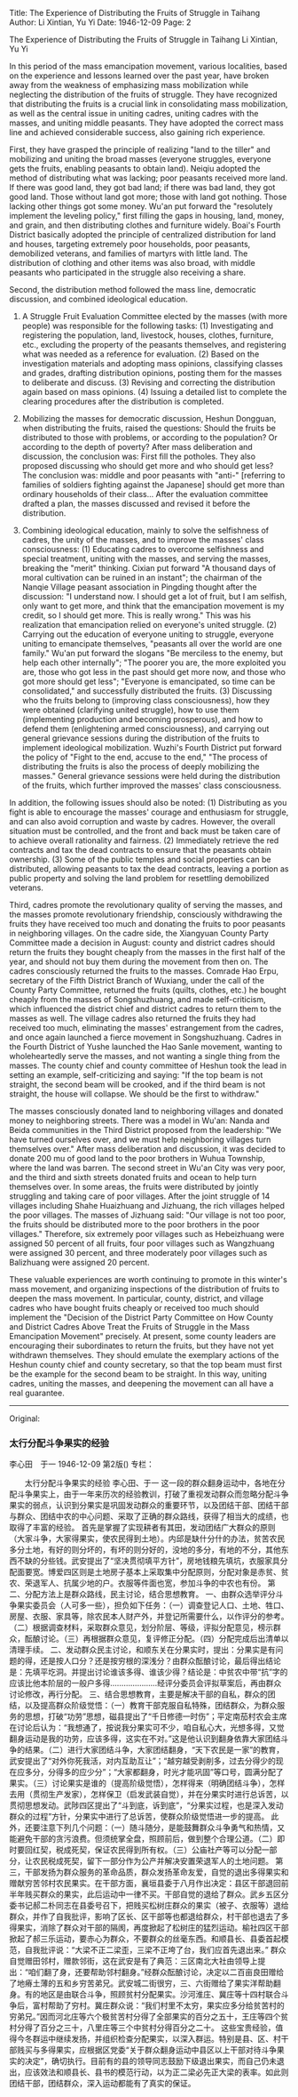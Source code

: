 Title: The Experience of Distributing the Fruits of Struggle in Taihang
Author: Li Xintian, Yu Yi
Date: 1946-12-09
Page: 2

The Experience of Distributing the Fruits of Struggle in Taihang
    Li Xintian, Yu Yi

In this period of the mass emancipation movement, various localities, based on the experience and lessons learned over the past year, have broken away from the weakness of emphasizing mass mobilization while neglecting the distribution of the fruits of struggle. They have recognized that distributing the fruits is a crucial link in consolidating mass mobilization, as well as the central issue in uniting cadres, uniting cadres with the masses, and uniting middle peasants. They have adopted the correct mass line and achieved considerable success, also gaining rich experience.

First, they have grasped the principle of realizing "land to the tiller" and mobilizing and uniting the broad masses (everyone struggles, everyone gets the fruits, enabling peasants to obtain land). Neiqiu adopted the method of distributing what was lacking; poor peasants received more land. If there was good land, they got bad land; if there was bad land, they got good land. Those without land got more; those with land got nothing. Those lacking other things got some money. Wu'an put forward the "resolutely implement the leveling policy," first filling the gaps in housing, land, money, and grain, and then distributing clothes and furniture widely. Boai's Fourth District basically adopted the principle of centralized distribution for land and houses, targeting extremely poor households, poor peasants, demobilized veterans, and families of martyrs with little land. The distribution of clothing and other items was also broad, with middle peasants who participated in the struggle also receiving a share.

Second, the distribution method followed the mass line, democratic discussion, and combined ideological education.

1.  A Struggle Fruit Evaluation Committee elected by the masses (with more people) was responsible for the following tasks: (1) Investigating and registering the population, land, livestock, houses, clothes, furniture, etc., excluding the property of the peasants themselves, and registering what was needed as a reference for evaluation. (2) Based on the investigation materials and adopting mass opinions, classifying classes and grades, drafting distribution opinions, posting them for the masses to deliberate and discuss. (3) Revising and correcting the distribution again based on mass opinions. (4) Issuing a detailed list to complete the clearing procedures after the distribution is completed.

2.  Mobilizing the masses for democratic discussion, Heshun Dongguan, when distributing the fruits, raised the questions: Should the fruits be distributed to those with problems, or according to the population? Or according to the depth of poverty? After mass deliberation and discussion, the conclusion was: First fill the potholes. They also proposed discussing who should get more and who should get less? The conclusion was: middle and poor peasants with "anti-" [referring to families of soldiers fighting against the Japanese] should get more than ordinary households of their class... After the evaluation committee drafted a plan, the masses discussed and revised it before the distribution.

3.  Combining ideological education, mainly to solve the selfishness of cadres, the unity of the masses, and to improve the masses' class consciousness: (1) Educating cadres to overcome selfishness and special treatment, uniting with the masses, and serving the masses, breaking the "merit" thinking. Cixian put forward "A thousand days of moral cultivation can be ruined in an instant"; the chairman of the Nanqie Village peasant association in Pingding thought after the discussion: "I understand now. I should get a lot of fruit, but I am selfish, only want to get more, and think that the emancipation movement is my credit, so I should get more. This is really wrong." This was his realization that emancipation relied on everyone's united struggle. (2) Carrying out the education of everyone uniting to struggle, everyone uniting to emancipate themselves, "peasants all over the world are one family." Wu'an put forward the slogans "Be merciless to the enemy, but help each other internally"; "The poorer you are, the more exploited you are, those who got less in the past should get more now, and those who got more should get less"; "Everyone is emancipated, so time can be consolidated," and successfully distributed the fruits. (3) Discussing who the fruits belong to (improving class consciousness), how they were obtained (clarifying united struggle), how to use them (implementing production and becoming prosperous), and how to defend them (enlightening armed consciousness), and carrying out general grievance sessions during the distribution of the fruits to implement ideological mobilization. Wuzhi's Fourth District put forward the policy of "Fight to the end, accuse to the end," "The process of distributing the fruits is also the process of deeply mobilizing the masses." General grievance sessions were held during the distribution of the fruits, which further improved the masses' class consciousness.

In addition, the following issues should also be noted: (1) Distributing as you fight is able to encourage the masses' courage and enthusiasm for struggle, and can also avoid corruption and waste by cadres. However, the overall situation must be controlled, and the front and back must be taken care of to achieve overall rationality and fairness. (2) Immediately retrieve the red contracts and tax the dead contracts to ensure that the peasants obtain ownership. (3) Some of the public temples and social properties can be distributed, allowing peasants to tax the dead contracts, leaving a portion as public property and solving the land problem for resettling demobilized veterans.

Third, cadres promote the revolutionary quality of serving the masses, and the masses promote revolutionary friendship, consciously withdrawing the fruits they have received too much and donating the fruits to poor peasants in neighboring villages. On the cadre side, the Xiangyuan County Party Committee made a decision in August: county and district cadres should return the fruits they bought cheaply from the masses in the first half of the year, and should not buy them during the movement from then on. The cadres consciously returned the fruits to the masses. Comrade Hao Erpu, secretary of the Fifth District Branch of Wuxiang, under the call of the County Party Committee, returned the fruits (quilts, clothes, etc.) he bought cheaply from the masses of Songshuzhuang, and made self-criticism, which influenced the district chief and district cadres to return them to the masses as well. The village cadres also returned the fruits they had received too much, eliminating the masses' estrangement from the cadres, and once again launched a fierce movement in Songshuzhuang. Cadres in the Fourth District of Yushe launched the Hao Sanle movement, wanting to wholeheartedly serve the masses, and not wanting a single thing from the masses. The county chief and county committee of Heshun took the lead in setting an example, self-criticizing and saying: "If the top beam is not straight, the second beam will be crooked, and if the third beam is not straight, the house will collapse. We should be the first to withdraw."

The masses consciously donated land to neighboring villages and donated money to neighboring streets. There was a model in Wu'an: Nanda and Beida communities in the Third District proposed from the leadership: "We have turned ourselves over, and we must help neighboring villages turn themselves over." After mass deliberation and discussion, it was decided to donate 200 mu of good land to the poor brothers in Wuhua Township, where the land was barren. The second street in Wu'an City was very poor, and the third and sixth streets donated fruits and ocean to help turn themselves over. In some areas, the fruits were distributed by jointly struggling and taking care of poor villages. After the joint struggle of 14 villages including Shahe Huaizhuang and Jizhuang, the rich villages helped the poor villages. The masses of Jizhuang said: "Our village is not too poor, the fruits should be distributed more to the poor brothers in the poor villages." Therefore, six extremely poor villages such as Hebeizhuang were assigned 50 percent of all fruits, four poor villages such as Wangzhuang were assigned 30 percent, and three moderately poor villages such as Balizhuang were assigned 20 percent.

These valuable experiences are worth continuing to promote in this winter's mass movement, and organizing inspections of the distribution of fruits to deepen the mass movement. In particular, county, district, and village cadres who have bought fruits cheaply or received too much should implement the "Decision of the District Party Committee on How County and District Cadres Above Treat the Fruits of Struggle in the Mass Emancipation Movement" precisely. At present, some county leaders are encouraging their subordinates to return the fruits, but they have not yet withdrawn themselves. They should emulate the exemplary actions of the Heshun county chief and county secretary, so that the top beam must first be the example for the second beam to be straight. In this way, uniting cadres, uniting the masses, and deepening the movement can all have a real guarantee.



<hr /> 

Original: 


### 太行分配斗争果实的经验
李心田　于一
1946-12-09
第2版()
专栏：

　　太行分配斗争果实的经验
    李心田、于一
    这一段的群众翻身运动中，各地在分配斗争果实上，由于一年来历次的经验教训，打破了重视发动群众而忽略分配斗争果实的弱点，认识到分果实是巩固发动群众的重要环节，以及团结干部、团结干部与群众、团结中农的中心问题、采取了正确的群众路线，获得了相当大的成绩，也取得了丰富的经验。
    首先是掌握了实现耕者有其田，发动团结广大群众的原则（大家斗争，大家得果实，使农民得到土地）。内邱是缺什分什的办法，贫苦农民多分土地，有好的则分坏的，有坏的则分好的，没地的多分，有地的不分，其他东西不缺的分些钱。武安提出了“坚决贯彻填平方针”，房地钱粮先填坑，衣服家具分配面要宽。博爱四区则是土地房子基本上采取集中分配原则，分配对象是赤贫、贫农、荣退军人、抗属少地的户。衣服等件面也宽，参加斗争的中农也有份。
    第二、分配方法上是群众路线，民主讨论，结合思想教育。
    一、由群众选举评分斗争果实委员会（人可多一些），担负如下任务：（一）调查登记人口、土地、牲口、房屋、衣服、家具等，除农民本人财产外，并登记所需要什么，以作评分的参考。（二）根据调查材料，采取群众意见，划分阶层、等级，评拟分配意见，榜示群众，酝酿讨论。（三）再根据群众意见，复评修正分配。（四）分配完成后出清单以清理手续。
    二、发动群众民主讨论，和顺东关在分果实时，提出：分果实是有问题的得，还是按人口分？还是按穷根的深浅分？由群众酝酿讨论，最后得出结论是：先填平圪洞。并提出讨论谁该多得、谁该少得？结论是：中贫农中带“抗”字的应该比他本阶层的一般户多得…………………经评分委员会评拟草案后，再由群众讨论修改，再行分配。
    三、结合思想教育，主要是解决干部的自私，群众的团结，以及提高群众阶级觉悟：（一）教育干部克服自私特殊，团结群众，为群众服务的思想，打破“功劳”思想，磁县提出了“千日修德一时伤”；平定南茄村农会主席在讨论后认为：“我想通了，按说我分果实可不少，咱自私心大，光想多得，又觉翻身运动是我的功劳，应该多得，这实在不对。”这是他认识到翻身依靠大家团结斗争的结果。（二）进行大家团结斗争，大家团结翻身，“天下农民是一家”的教育，武安提出了“对外你死我活，对内互助互让”；“越穷越受剥削多，过去分得少的现在应多分，分得多的应少分”；“大家都翻身，时光才能巩固”等口号，圆满分配了果实。（三）讨论果实是谁的（提高阶级觉悟），怎样得来（明确团结斗争），怎样去用（贯彻生产发家），怎样保卫（启发武装自觉），并在分果实时进行总诉苦，以贯彻思想发动。武陟四区提出了“斗到底，诉到底”，“分果实过程，也是深入发动群众的过程”方针，分果实中进行了总诉苦，使群众阶级觉悟进一步的提高。
    此外，还要注意下列几个问题：（一）随斗随分，是能鼓舞群众斗争勇气和热情，又能避免干部的贪污浪费。但须统掌全盘，照顾前后，做到整个合理公道。（二）即时要回红契，税成死契，保证农民得到所有权。（三）公庙社产等可以分配一部分，让农民税成死契，留下一部分作为公产并解决安置荣退军人的土地问题。
    第三，干部发扬为群众服务的革命品质，群众发扬革命友爱，自觉的退出多得果实和赠献穷苦邻村农民果实。在干部方面，襄垣县委于八月作出决定：县区干部退回前半年贱买群众的果实，此后运动中一律不买。干部自觉的退给了群众。武乡五区分委书记郝二朴同志在县委号召下，把贱买松树庄群众的果实（被子、衣服等）退给群众，并作了自我批评，影响了区长、区干部等也都退给群众，村干部也退去了多得果实，消除了群众对干部的隔阂，再度掀起了松树庄的猛烈运动。榆社四区干部掀起了郝三乐运动，要赤心为群众，不要群众的丝毫东西。和顺县长、县委首起模范，自我批评说：“大梁不正二梁歪，三梁不正垮了台，我们应首先退出来。”
    群众自觉赠田邻村，赠款邻街，这在武安是有了典范：三区南北大社由领导上提出：“咱们翻了身，还要帮助邻村翻身。”经群众酝酿讨论，决定以二百亩良田赠给了地瘠土薄的五和乡穷苦弟兄。武安城二街很穷，三、六街赠给了果实洋帮助翻身。有的地区是由联合斗争，照顾贫村分配果实。沙河淮庄、冀庄等十四村联合斗争后，富村帮助了穷村。冀庄群众说：“我们村里不太穷，果实应多分给贫苦村的穷弟兄。”因而河北庄等六个极贫苦村分得了全部果实的百分之五十，王庄等四个贫村分得了百分之三十，八里庄等三个中贫村分得百分之二十。
    这些宝贵经验，值得今冬群运中继续发扬，并组织检查分配果实，以深入群运。特别是县、区、村干部贱买与多得果实，应根据区党委“关于群众翻身运动中县区以上干部对待斗争果实的决定”，确切执行。目前有的县的领导同志鼓励下级退出果实，而自己仍未退出，应该效法和顺县长、县书的模范行动，以为正二梁必先正大梁的表率。如此则团结干部，团结群众，深入运动都能有了真实的保证。
